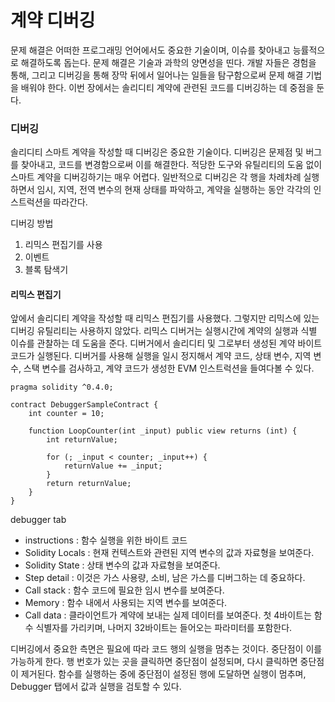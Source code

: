 # 계약 디버깅

문제 해결은 어떠한 프로그래밍 언어에서도 중요한 기술이며, 이슈를 찾아내고 능률적으로 해결하도록 돕는다. 문제 해결은 기술과 과학의 양면성을 띤다. 개발 자들은 경험을 통해, 그리고 디버깅을 통해 장막 뒤에서 일어나는 일들을 탐구함으로써 문제 해결 기법을 배워야 한다. 이번 장에서는 솔리디티 계약에 관련된 코드를 디버깅하는 데 중점을 둔다.

### 디버깅

솔리디티 스마트 계약을 작성할 때 디버깅은 중요한 기술이다. 디버깅은 문제점 및 버그를 찾아내고, 코드를 변경함으로써 이를 해결한다. 적당한 도구와 유틸리티의 도움 없이 스마트 계약을 디버깅하기는 매우 어렵다. 일반적으로 디버깅은 각 행을 차례차례 실행하면서 임시, 지역, 전역 변수의 현재 상태를 파악하고, 계약을 실행하는 동안 각각의 인스트럭션을 따라간다.

디버깅 방법

1. 리믹스 편집기를 사용
2. 이벤트
3. 블록 탐색기


#### 리믹스 편집기

앞에서 솔리디티 계약을 작성할 때 리믹스 편집기를 사용했다. 그렇지만 리믹스에 있는 디버깅 유틸리티는 사용하지 않았다. 리믹스 디버거는 실행시간에 계약의 실행과 식별 이슈를 관찰하는 데 도움을 준다. 디버거에서 솔리디티 및 그로부터 생성된 계약 바이트코드가 실행된다. 디버거를 사용해 실행을 일시 정지해서 계약 코드, 상태 변수, 지역 변수, 스택 변수를 검사하고, 계약 코드가 생성한 EVM 인스트럭션을 들여다볼 수 있다.

``` solidity
pragma solidity ^0.4.0;

contract DebuggerSampleContract {
    int counter = 10;

    function LoopCounter(int _input) public view returns (int) {
        int returnValue;

        for (; _input < counter; _input++) {
            returnValue += _input;
        }
        return returnValue;
    }
}
```

debugger tab

- instructions : 함수 실행을 위한 바이트 코드
- Solidity Locals : 현재 컨텍스트와 관련된 지역 변수의 값과 자료형을 보여준다.
- Solidity State : 상태 변수의 값과 자료형을 보여준다.
- Step detail : 이것은 가스 사용량, 소비, 남은 가스를 디버그하는 데 중요하다.
- Call stack : 함수 코드에 필요한 임시 변수를 보여준다.
- Memory : 함수 내에서 사용되는 지역 변수를 보여준다.
- Call data : 클라이언트가 계약에 보내는 실제 데이터를 보여준다. 첫 4바이트는 함수 식별자를 가리키며, 나머지 32바이트는 들어오는 파라미터를 포함한다.


디버깅에서 중요한 측면은 필요에 따라 코드 행의 실행을 멈추는 것이다. 중단점이 이를 가능하게 한다. 행 번호가 있는 곳을 클릭하면 중단점이 설정되며, 다시 클릭하면 중단점이 제거된다. 함수를 실행하는 중에 중단점이 설정된 행에 도달하면 실행이 멈추며, Debugger 탭에서 값과 실행을 검토할 수 있다.